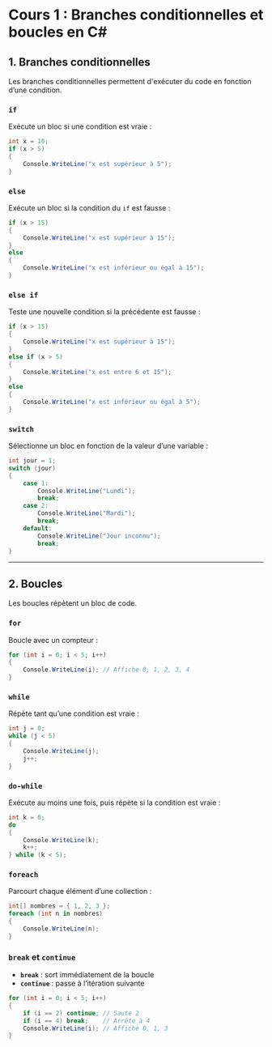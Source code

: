 # Cours 1 : Branches conditionnelles et boucles en C#

## 1. Branches conditionnelles  
Les branches conditionnelles permettent d'exécuter du code en fonction d’une condition.

### `if`  
Exécute un bloc si une condition est vraie :
```csharp
int x = 10;
if (x > 5)
{
    Console.WriteLine("x est supérieur à 5");
}
````

### `else`

Exécute un bloc si la condition du `if` est fausse :

```csharp
if (x > 15)
{
    Console.WriteLine("x est supérieur à 15");
}
else
{
    Console.WriteLine("x est inférieur ou égal à 15");
}
```

### `else if`

Teste une nouvelle condition si la précédente est fausse :

```csharp
if (x > 15)
{
    Console.WriteLine("x est supérieur à 15");
}
else if (x > 5)
{
    Console.WriteLine("x est entre 6 et 15");
}
else
{
    Console.WriteLine("x est inférieur ou égal à 5");
}
```

### `switch`

Sélectionne un bloc en fonction de la valeur d’une variable :

```csharp
int jour = 1;
switch (jour)
{
    case 1:
        Console.WriteLine("Lundi");
        break;
    case 2:
        Console.WriteLine("Mardi");
        break;
    default:
        Console.WriteLine("Jour inconnu");
        break;
}
```

---

## 2. Boucles

Les boucles répètent un bloc de code.

### `for`

Boucle avec un compteur :

```csharp
for (int i = 0; i < 5; i++)
{
    Console.WriteLine(i); // Affiche 0, 1, 2, 3, 4
}
```

### `while`

Répète tant qu’une condition est vraie :

```csharp
int j = 0;
while (j < 5)
{
    Console.WriteLine(j);
    j++;
}
```

### `do-while`

Exécute au moins une fois, puis répète si la condition est vraie :

```csharp
int k = 0;
do
{
    Console.WriteLine(k);
    k++;
} while (k < 5);
```

### `foreach`

Parcourt chaque élément d’une collection :

```csharp
int[] nombres = { 1, 2, 3 };
foreach (int n in nombres)
{
    Console.WriteLine(n);
}
```

### `break` et `continue`

* **`break`** : sort immédiatement de la boucle
* **`continue`** : passe à l’itération suivante

```csharp
for (int i = 0; i < 5; i++)
{
    if (i == 2) continue; // Saute 2
    if (i == 4) break;    // Arrête à 4
    Console.WriteLine(i); // Affiche 0, 1, 3
}
```

